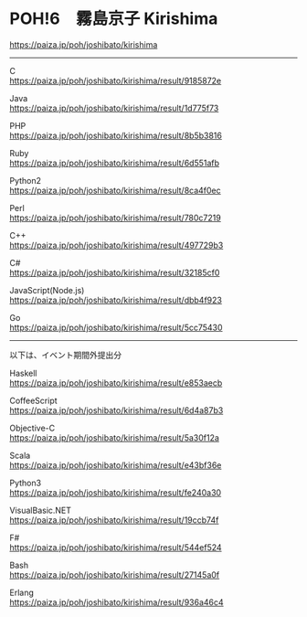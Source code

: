 POH!6　霧島京子 Kirishima  
=================
  
https://paiza.jp/poh/joshibato/kirishima  
  
----------

C  
https://paiza.jp/poh/joshibato/kirishima/result/9185872e  
  
Java  
https://paiza.jp/poh/joshibato/kirishima/result/1d775f73  
  
PHP  
https://paiza.jp/poh/joshibato/kirishima/result/8b5b3816  
  
Ruby  
https://paiza.jp/poh/joshibato/kirishima/result/6d551afb  
  
Python2  
https://paiza.jp/poh/joshibato/kirishima/result/8ca4f0ec  
  
Perl  
https://paiza.jp/poh/joshibato/kirishima/result/780c7219  
  
C++  
https://paiza.jp/poh/joshibato/kirishima/result/497729b3  
  
C#  
https://paiza.jp/poh/joshibato/kirishima/result/32185cf0  
  
JavaScript(Node.js)  
https://paiza.jp/poh/joshibato/kirishima/result/dbb4f923  
  
Go  
https://paiza.jp/poh/joshibato/kirishima/result/5cc75430  
  
----------
以下は、イベント期間外提出分  
  
Haskell  
https://paiza.jp/poh/joshibato/kirishima/result/e853aecb  
  
CoffeeScript  
https://paiza.jp/poh/joshibato/kirishima/result/6d4a87b3  
  
Objective-C  
https://paiza.jp/poh/joshibato/kirishima/result/5a30f12a  
  
Scala  
https://paiza.jp/poh/joshibato/kirishima/result/e43bf36e  
  
Python3  
https://paiza.jp/poh/joshibato/kirishima/result/fe240a30  
   
VisualBasic.NET  
https://paiza.jp/poh/joshibato/kirishima/result/19ccb74f  
  
F#  
https://paiza.jp/poh/joshibato/kirishima/result/544ef524  
  
Bash  
https://paiza.jp/poh/joshibato/kirishima/result/27145a0f  
  
Erlang  
https://paiza.jp/poh/joshibato/kirishima/result/936a46c4  
  
